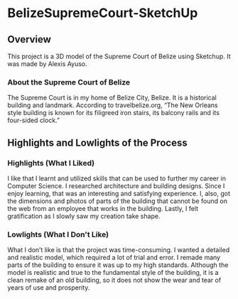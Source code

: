# BelizeSupremeCourt-SketchUp

## Overview

This project is a 3D model of the Supreme Court of Belize using Sketchup. It was made by Alexis Ayuso.

### About the Supreme Court of Belize

The Supreme Court is in my home of Belize City, Belize. It is a historical building and landmark. According to travelbelize.org, “The New Orleans style building is known for its filigreed iron stairs, its balcony rails and its four-sided clock.” 

## Highlights and Lowlights of the Process
### Highlights (What I Liked)
I like that I learnt and utilized skills that can be used to further my career in Computer Science. I researched architecture and building designs. Since I enjoy learning, that was an interesting and satisfying experience. I, also, got the dimensions and photos of parts of the building that cannot be found on the web from an employee that works in the building.  Lastly, I felt gratification as I slowly saw my creation take shape.

### Lowlights (What I Don't Like)
What I don’t like is that the project was time-consuming. I wanted a detailed and realistic model, which required a lot of trial and error.  I remade many parts of the building to ensure it was up to my high standards. Although the model is realistic and true to the fundamental style of the building, it is a clean remake of an old building, so it does not show the wear and tear of years of use and prosperity.
